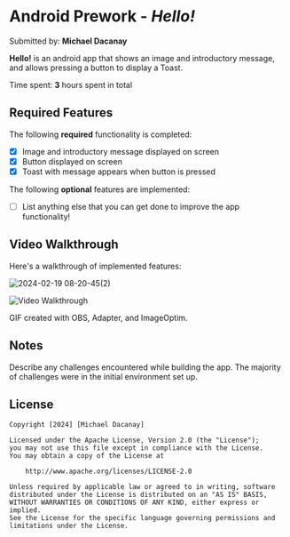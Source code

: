 # Android Prework - *Hello!*

Submitted by: **Michael Dacanay**

**Hello!** is an android app that shows an image and introductory message, and allows pressing a button to display a Toast. 

Time spent: **3** hours spent in total

## Required Features

The following **required** functionality is completed:

* [x] Image and introductory message displayed on screen
* [x] Button displayed on screen
* [x] Toast with message appears when button is pressed 

The following **optional** features are implemented:

* [ ] List anything else that you can get done to improve the app functionality!

## Video Walkthrough

Here's a walkthrough of implemented features:
<!-- ![2024-02-19 08-20-45(1)](https://github.com/michaeldacanay/codepath-android-prework/assets/18317412/80c6fc2d-ba1a-4da1-9dad-d6fd43c0666a) -->
![2024-02-19 08-20-45(2)](https://github.com/michaeldacanay/codepath-android-prework/assets/18317412/76a40eac-082e-4462-8063-425b119af6a0)


<img src='http://i.imgur.com/link/to/your/gif/file.gif' title='Video Walkthrough' width='' alt='Video Walkthrough' />

<!-- Replace this with whatever GIF tool you used! -->
GIF created with OBS, Adapter, and ImageOptim.
<!-- Recommended tools:
[Kap](https://getkap.co/) for macOS
[ScreenToGif](https://www.screentogif.com/) for Windows
[peek](https://github.com/phw/peek) for Linux. -->

## Notes

Describe any challenges encountered while building the app. The majority of challenges were in the initial environment set up.

## License

    Copyright [2024] [Michael Dacanay]

    Licensed under the Apache License, Version 2.0 (the "License");
    you may not use this file except in compliance with the License.
    You may obtain a copy of the License at

        http://www.apache.org/licenses/LICENSE-2.0

    Unless required by applicable law or agreed to in writing, software
    distributed under the License is distributed on an "AS IS" BASIS,
    WITHOUT WARRANTIES OR CONDITIONS OF ANY KIND, either express or implied.
    See the License for the specific language governing permissions and
    limitations under the License.
